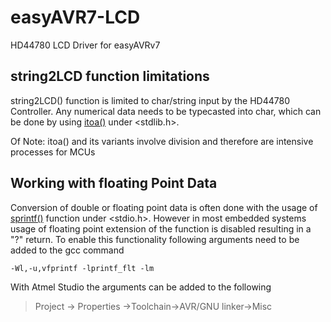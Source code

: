 # easyAVR7-LCD
HD44780 LCD Driver for easyAVRv7

## string2LCD function limitations
string2LCD() function is limited to char/string input by the HD44780 Controller. Any numerical data needs to be typecasted into char, which can be done by using [itoa()](https://www.ibm.com/docs/en/zos/2.2.0?topic=functions-itoa-convert-int-into-string) under <stdlib.h>. 

Of Note: itoa() and its variants involve division and therefore are intensive processes for MCUs

## Working with floating Point Data
Conversion of double or floating point data is often done with the usage of [sprintf()](https://www.ibm.com/docs/en/i/7.2?topic=functions-sprintf-print-formatted-data-buffer) function under <stdio.h>. However in most embedded systems usage of floating point extension of the function is disabled resulting in a "?" return. To enable this functionality following arguments need to be added to the gcc command

`-Wl,-u,vfprintf -lprintf_flt -lm`

With Atmel Studio the arguments can be added to the following

> Project -> Properties ->Toolchain->AVR/GNU linker->Misc
